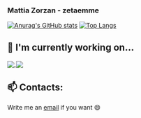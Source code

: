 ### Mattia Zorzan - zetaemme

[![Anurag's GitHub stats](https://github-readme-stats.vercel.app/api?username=zetaemme&count_private=true&show_icons=true&theme=onedark)](https://github.com/anuraghazra/github-readme-stats)
[![Top Langs](https://github-readme-stats.vercel.app/api/top-langs/?username=zetaemme&layout=compact&theme=onedark)](https://github.com/anuraghazra/github-readme-stats)

## 🔭 I'm currently working on...
<a href="https://github.com/zetaemme/dreamchess-plusplus">
  <img align="center" src="https://github-readme-stats.vercel.app/api/pin/?username=zetaemme&repo=dreamchess-plusplus&theme=onedark" />
</a>
<a href="https://github.com/anuraghazra/convoychat">
  <img align="center" src="https://github-readme-stats.vercel.app/api/pin/?username=zetaemme&repo=big_data&theme=onedark" />
</a>

## 📫 Contacts:
Write me an [email](mailto:mattia.zorzan@gmail.com?subject=[GitHub]) if you want 😄

<!--
**zetaemme/zetaemme** is a ✨ _special_ ✨ repository because its `README.md` (this file) appears on your GitHub profile.

Here are some ideas to get you started:

- 🔭 I’m currently working on ...
- 🌱 I’m currently learning ...
- 👯 I’m looking to collaborate on ...
- 🤔 I’m looking for help with ...
- 💬 Ask me about ...
- 📫 How to reach me: ...
- 😄 Pronouns: ...
- ⚡ Fun fact: ...
-->
